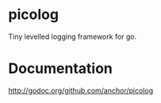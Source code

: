 picolog
=======

Tiny levelled logging framework for go.

Documentation
=============

http://godoc.org/github.com/anchor/picolog
